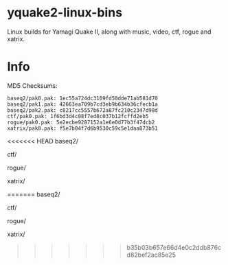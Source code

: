 # yquake2-linux-bins
Linux builds for Yamagi Quake II, along with music, video, ctf, rogue and xatrix.

# Info

MD5 Checksums:

    baseq2/pak0.pak: 1ec55a724dc3109fd50dde71ab581d70
    baseq2/pak1.pak: 42663ea709b7cd3eb9b634b36cfecb1a
    baseq2/pak2.pak: c8217cc5557b672a87fc210c2347d98d
    ctf/pak0.pak: 1f6bd3d4c08f7ed8c037b12fcffd2eb5
    rogue/pak0.pak: 5e2ecbe9287152a1e6e0d77b3f47dcb2
    xatrix/pak0.pak: f5e7b04f7d6b9530c59c5e1daa873b51

<<<<<<< HEAD
baseq2/

ctf/

rogue/

xatrix/

=======
   baseq2/

   ctf/

   rogue/

   xatrix/
>>>>>>> b35b03b657e66d4e0c2ddb876cd82bef2ac85e25
